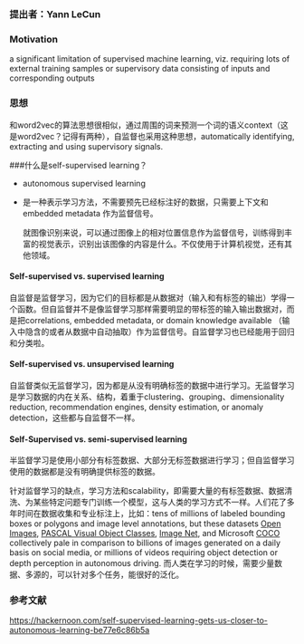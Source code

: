 ### 提出者：Yann LeCun

### Motivation

a significant limitation of supervised machine learning, viz. requiring lots of external training samples or supervisory data consisting of inputs and corresponding outputs

### 思想

和word2vec的算法思想很相似，通过周围的词来预测一个词的语义context（这是word2vec？记得有两种），自监督也采用这种思想，automatically identifying, extracting and using supervisory signals.

###什么是self-supervised learning？

+ autonomous supervised learning

+ 是一种表示学习方法，不需要预先已经标注好的数据，只需要上下文和embedded metadata 作为监督信号。

  就图像识别来说，可以通过图像上的相对位置信息作为监督信号，训练得到丰富的视觉表示，识别出该图像的内容是什么。不仅使用于计算机视觉，还有其他领域。

#### Self-supervised vs. supervised learning

​	自监督是监督学习，因为它们的目标都是从数据对（输入和有标签的输出）学得一个函数。但自监督并不是像监督学习那样需要明显的带标签的输入输出数据对，而是把correlations, embedded metadata, or domain knowledge available （输入中隐含的或者从数据中自动抽取）作为监督信号。自监督学习也已经能用于回归和分类啦。

#### Self-supervised vs. unsupervised learning

​	自监督类似无监督学习，因为都是从没有明确标签的数据中进行学习。无监督学习是学习数据的内在关系、结构，着重于clustering、grouping、dimensionality reduction, recommendation engines, density estimation, or anomaly detection，这些都与自监督不一样。

#### Self-Supervised vs. semi-supervised learning

​	半监督学习是使用小部分有标签数据、大部分无标签数据进行学习；但自监督学习使用的数据都是没有明确提供标签的数据。

​	针对监督学习的缺点，学习方法和scalability，即需要大量的有标签数据、数据清洗、为某些特定问题专门训练一个模型，这与人类的学习方式不一样。人们花了多年时间在数据收集和专业标注上，比如：tens of millions of labeled bounding boxes or polygons and image level annotations, but these datasets [Open Images](https://storage.googleapis.com/openimages/web/index.html), [PASCAL Visual Object Classes](http://host.robots.ox.ac.uk/pascal/VOC/index.html), [Image Net](http://www.image-net.org/), and Microsoft [COCO](http://cocodataset.org/) collectively pale in comparison to billions of images generated on a daily basis on social media, or millions of videos requiring object detection or depth perception in autonomous driving. 而人类在学习的时候，需要少量数据、多源的，可以针对多个任务，能很好的泛化。

 ### 参考文献

https://hackernoon.com/self-supervised-learning-gets-us-closer-to-autonomous-learning-be77e6c86b5a



